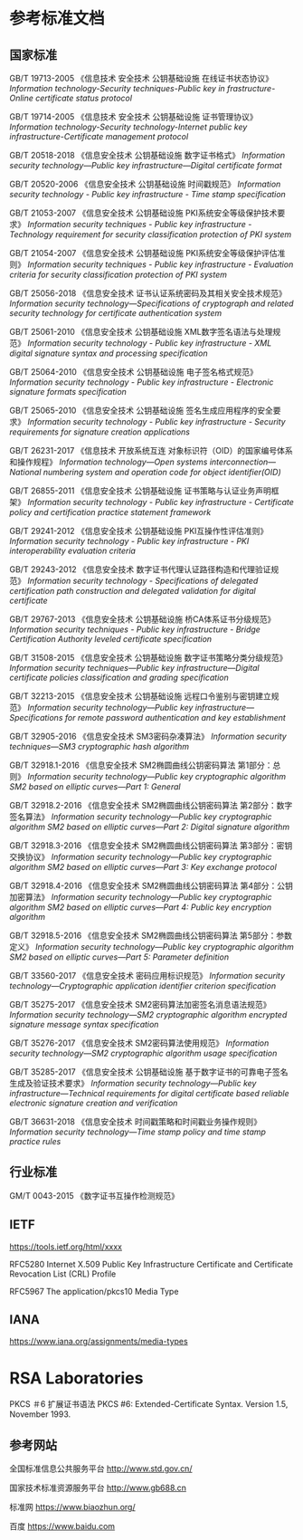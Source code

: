 # 参考标准文档

## 国家标准

GB/T 19713-2005 《信息技术 安全技术 公钥基础设施 在线证书状态协议》
 *Information technology-Security techniques-Public key in frastructure-Online certificate status protocol*

GB/T 19714-2005 《信息技术 安全技术 公钥基础设施 证书管理协议》
 *Information technology-Security technology-Internet public key infrastructure-Certificate management protocol*

GB/T 20518-2018 《信息安全技术 公钥基础设施 数字证书格式》
 *Information security technology—Public key infrastructure—Digital certificate format*

GB/T 20520-2006 《信息安全技术 公钥基础设施 时间戳规范》
 *Information security technology - Public key infrastructure - Time stamp specification*

GB/T 21053-2007 《信息安全技术 公钥基础设施 PKI系统安全等级保护技术要求》
 *Information security techniques - Public key infrastructure - Technology requirement for security classification protection of PKI system*

GB/T 21054-2007 《信息安全技术 公钥基础设施 PKI系统安全等级保护评估准则》
 *Information security techniques - Public key infrastructure - Evaluation criteria for security classification protection of PKI system*

GB/T 25056-2018 《信息安全技术 证书认证系统密码及其相关安全技术规范》
 *Information security technology—Specifications of cryptograph and related security technology for certificate authentication system*

GB/T 25061-2010 《信息安全技术 公钥基础设施 XML数字签名语法与处理规范》
 *Information security technology - Public key infrastructure - XML digital signature syntax and processing specification*

GB/T 25064-2010 《信息安全技术 公钥基础设施 电子签名格式规范》
 *Information security technology - Public key infrastructure - Electronic signature formats specification*

GB/T 25065-2010 《信息安全技术 公钥基础设施 签名生成应用程序的安全要求》
 *Information security technology - Public key infrastructure - Security requirements for signature creation applications*

GB/T 26231-2017 《信息技术 开放系统互连 对象标识符（OID）的国家编号体系和操作规程》
 *Information technology—Open systems interconnection—National numbering system and operation code for object identifier(OID)*

GB/T 26855-2011 《信息安全技术 公钥基础设施 证书策略与认证业务声明框架》
 *Information security technology - Public key infrastructure - Certificate policy and certification practice statement framework*

GB/T 29241-2012 《信息安全技术 公钥基础设施 PKI互操作性评估准则》
 *Information security technology - Public key infrastructure - PKI interoperability evaluation criteria*

GB/T 29243-2012 《信息安全技术 数字证书代理认证路径构造和代理验证规范》
 *Information security technology - Specifications of delegated certification path construction and delegated validation for digital certificate*

GB/T 29767-2013 《信息安全技术 公钥基础设施 桥CA体系证书分级规范》
 *Information security techniques - Public key infrastructure - Bridge Certification Authority leveled certificate specification*

GB/T 31508-2015 《信息安全技术 公钥基础设施 数字证书策略分类分级规范》
 *Information security techniques—Public key infrastructure—Digital certificate policies classification and grading specification*

GB/T 32213-2015 《信息安全技术 公钥基础设施 远程口令鉴别与密钥建立规范》
 *Information security technology—Public key infrastructure—Specifications for remote password authentication and key establishment*

GB/T 32905-2016 《信息安全技术 SM3密码杂凑算法》
 *Information security techniques—SM3 cryptographic hash algorithm*

GB/T 32918.1-2016 《信息安全技术 SM2椭圆曲线公钥密码算法 第1部分：总则》
 *Information security technology—Public key cryptographic algorithm SM2 based on elliptic curves—Part 1: General*

GB/T 32918.2-2016 《信息安全技术 SM2椭圆曲线公钥密码算法 第2部分：数字签名算法》
 *Information security technology—Public key cryptographic algorithm SM2 based on elliptic curves—Part 2: Digital signature algorithm*

GB/T 32918.3-2016 《信息安全技术 SM2椭圆曲线公钥密码算法 第3部分：密钥交换协议》
 *Information security technology—Public key cryptographic algorithm SM2 based on elliptic curves—Part 3: Key exchange protocol*

GB/T 32918.4-2016 《信息安全技术 SM2椭圆曲线公钥密码算法 第4部分：公钥加密算法》
 *Information security technology—Public key cryptographic algorithm SM2 based on elliptic curves—Part 4: Public key encryption algorithm*

GB/T 32918.5-2016 《信息安全技术 SM2椭圆曲线公钥密码算法 第5部分：参数定义》
 *Information security technology—Public key cryptographic algorithm SM2 based on elliptic curves—Part 5: Parameter definition*

GB/T 33560-2017 《信息安全技术 密码应用标识规范》
 *Information security technology—Cryptographic application identifier criterion specification*

GB/T 35275-2017 《信息安全技术 SM2密码算法加密签名消息语法规范》
 *Information security technology—SM2 cryptographic algorithm encrypted signature message syntax specification*

GB/T 35276-2017 《信息安全技术 SM2密码算法使用规范》
 *Information security technology—SM2 cryptographic algorithm usage specification*

GB/T 35285-2017 《信息安全技术 公钥基础设施 基于数字证书的可靠电子签名生成及验证技术要求》
 *Information security technology—Public key infrastructure—Technical requirements for digital certificate based reliable electronic signature creation and verification*

GB/T 36631-2018 《信息安全技术 时间戳策略和时间戳业务操作规则》
 *Information security technology—Time stamp policy and time stamp practice rules*

## 行业标准

GM/T 0043-2015 《数字证书互操作检测规范》

## IETF

https://tools.ietf.org/html/xxxx

RFC5280 Internet X.509 Public Key Infrastructure Certificate and Certificate Revocation List (CRL) Profile

RFC5967 The application/pkcs10 Media Type

## IANA

https://www.iana.org/assignments/media-types

# RSA Laboratories

PKCS ＃6 扩展证书语法 PKCS #6: Extended-Certificate Syntax. Version 1.5, November 1993.

## 参考网站

全国标准信息公共服务平台 http://www.std.gov.cn/

国家技术标准资源服务平台 http://www.gb688.cn

标准网 https://www.biaozhun.org/

百度 https://www.baidu.com

